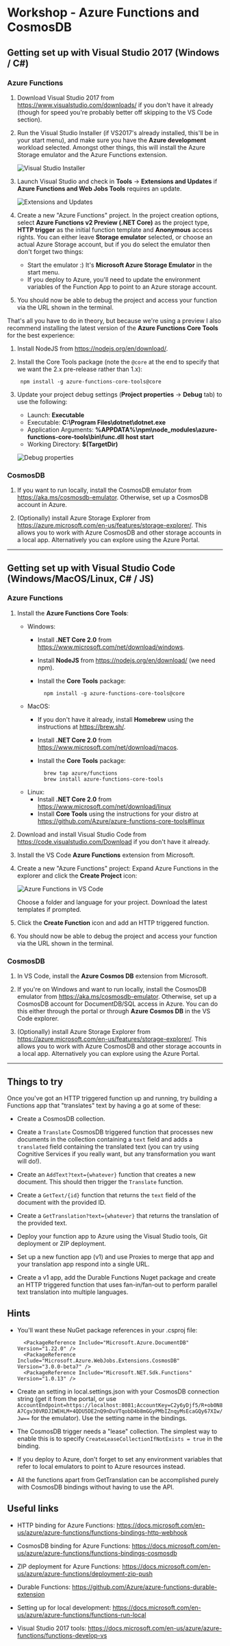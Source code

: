 # Workshop - Azure Functions and CosmosDB

## Getting set up with Visual Studio 2017 (Windows / C#)

### Azure Functions

1. Download Visual Studio 2017 from <https://www.visualstudio.com/downloads/> if you don't have it already (though for speed you're probably better off skipping to the VS Code section).

2. Run the Visual Studio Installer (if VS2017's already installed, this'll be in your start menu), and make sure you have the **Azure development** workload selected. Amongst other things, this will install the Azure Storage emulator and the Azure Functions extension.

    ![Visual Studio Installer](https://docs.microsoft.com/en-us/azure/azure-functions/media/functions-create-your-first-function-visual-studio/functions-vs-workloads.png)

3. Launch Visual Studio and check in **Tools** -> **Extensions and Updates** if **Azure Functions and Web Jobs Tools** requires an update.

    ![Extensions and Updates](https://docs.microsoft.com/en-us/azure/azure-functions/media/functions-develop-vs/functions-vstools-update-functions-tools.png)

4. Create a new "Azure Functions" project. In the project creation options, select **Azure Functions v2 Preview (.NET Core)** as the project type, **HTTP trigger** as the initial function template and **Anonymous** access rights. You can either leave **Storage emulator** selected, or choose an actual Azure Storage account, but if you do select the emulator then don't forget two things:
    * Start the emulator :) It's **Microsoft Azure Storage Emulator** in the start menu.
    * If you deploy to Azure, you'll need to update the environment variables of the Function App to point to an Azure storage account.

5. You should now be able to debug the project and access your function via the URL shown in the terminal.

That's all you have to do in theory, but because we're using a preview I also recommend installing the latest version of the **Azure Functions Core Tools** for the best experience:

1. Install NodeJS from <https://nodejs.org/en/download/>.

2. Install the Core Tools package (note the `@core` at the end to specify that we want the 2.x pre-release rather than 1.x):

        npm install -g azure-functions-core-tools@core

3. Update your project debug settings (**Project properties** -> **Debug** tab) to use the following:
    * Launch: **Executable**
    * Executable: **C:\Program Files\dotnet\dotnet.exe**
    * Application Arguments: **%APPDATA%\npm\node_modules\azure-functions-core-tools\bin\func.dll host start**
    * Working Directory: **$(TargetDir)**

    ![Debug properties](debugProperties.png)

### CosmosDB

1. If you want to run locally, install the CosmosDB emulator from <https://aka.ms/cosmosdb-emulator>. Otherwise, set up a CosmosDB account in Azure.

2. (Optionally) install Azure Storage Explorer from <https://azure.microsoft.com/en-us/features/storage-explorer/>. This allows you to work with Azure CosmosDB and other storage accounts in a local app. Alternatively you can explore using the Azure Portal.

---

## Getting set up with Visual Studio Code (Windows/MacOS/Linux, C# / JS)

### Azure Functions

1. Install the **Azure Functions Core Tools**:

    * Windows:
        * Install **.NET Core 2.0** from <https://www.microsoft.com/net/download/windows>.
        * Install **NodeJS** from <https://nodejs.org/en/download/> (we need npm).
        * Install the **Core Tools** package:

                npm install -g azure-functions-core-tools@core

    * MacOS:
        * If you don't have it already, install **Homebrew** using the instructions at <https://brew.sh/>.
        * Install **.NET Core 2.0** from <https://www.microsoft.com/net/download/macos>.
        * Install the **Core Tools** package:

                brew tap azure/functions
                brew install azure-functions-core-tools

    * Linux:
        * Install **.NET Core 2.0** from <https://www.microsoft.com/net/download/linux>
        * Install **Core Tools** using the instructions for your distro at <https://github.com/Azure/azure-functions-core-tools#linux>

2. Download and install Visual Studio Code from <https://code.visualstudio.com/Download> if you don't have it already.

3. Install the VS Code **Azure Functions** extension from Microsoft.

4. Create a new "Azure Functions" project: Expand Azure Functions in the explorer and click the **Create Project** icon:

    ![Azure Functions in VS Code](https://code.visualstudio.com/assets/tutorials/functions-extension/create-function-app-project.png)

    Choose a folder and language for your project. Download the latest templates if prompted.

5. Click the **Create Function** icon and add an HTTP triggered function.

6. You should now be able to debug the project and access your function via the URL shown in the terminal.

### CosmosDB

1. In VS Code, install the **Azure Cosmos DB** extension from Microsoft.

2. If you're on Windows and want to run locally, install the CosmosDB emulator from <https://aka.ms/cosmosdb-emulator>. Otherwise, set up a CosmosDB account for DocumentDB/SQL access in Azure. You can do this either through the portal or through **Azure Cosmos DB** in the VS Code explorer.

3. (Optionally) install Azure Storage Explorer from <https://azure.microsoft.com/en-us/features/storage-explorer/>. This allows you to work with Azure CosmosDB and other storage accounts in a local app. Alternatively you can explore using the Azure Portal.

---

## Things to try

Once you've got an HTTP triggered function up and running, try building a Functions app that "translates" text by having a go at some of these:

* Create a CosmosDB collection.

* Create a `Translate` CosmosDB triggered function that processes new documents in the collection containing a `text` field and adds a `translated` field containing the translated text (you can try using Cognitive Services if you really want, but any transformation you want will do!).

* Create an `AddText?text={whatever}` function that creates a new document. This should then trigger the `Translate` function.

* Create a `GetText/{id}` function that returns the `text` field of the document with the provided ID.

* Create a `GetTranslation?text={whatever}` that returns the translation of the provided text.

* Deploy your function app to Azure using the Visual Studio tools, Git deployment or ZIP deployment.

* Set up a new function app (v1) and use Proxies to merge that app and your translation app respond into a single URL.

* Create a v1 app, add the Durable Functions Nuget package and create an HTTP triggered function that uses fan-in/fan-out to perform parallel text translation into multiple languages.

## Hints

* You'll want these NuGet package references in your .csproj file:

        <PackageReference Include="Microsoft.Azure.DocumentDB" Version="1.22.0" />
        <PackageReference Include="Microsoft.Azure.WebJobs.Extensions.CosmosDB" Version="3.0.0-beta7" />
        <PackageReference Include="Microsoft.NET.Sdk.Functions" Version="1.0.13" />

* Create an setting in local.settings.json with your CosmosDB connection string (get it from the portal, or use `AccountEndpoint=https://localhost:8081;AccountKey=C2y6yDjf5/R+ob0N8A7Cgv30VRDJIWEHLM+4QDU5DE2nQ9nDuVTqobD4b8mGGyPMbIZnqyMsEcaGQy67XIw/Jw==` for the emulator). Use the setting name in the bindings.

* The CosmosDB trigger needs a "lease" collection. The simplest way to enable this is to specify `CreateLeaseCollectionIfNotExists = true` in the binding.

* If you deploy to Azure, don't forget to set any environment variables that refer to local emulators to point to Azure resources instead.

* All the functions apart from GetTranslation can be accomplished purely with CosmosDB bindings without having to use the API.

## Useful links

* HTTP binding for Azure Functions: <https://docs.microsoft.com/en-us/azure/azure-functions/functions-bindings-http-webhook>

* CosmosDB binding for Azure Functions: <https://docs.microsoft.com/en-us/azure/azure-functions/functions-bindings-cosmosdb>

* ZIP deployment for Azure Functions: <https://docs.microsoft.com/en-us/azure/azure-functions/deployment-zip-push>

* Durable Functions: <https://github.com/Azure/azure-functions-durable-extension>

* Setting up for local development: <https://docs.microsoft.com/en-us/azure/azure-functions/functions-run-local>

* Visual Studio 2017 tools: <https://docs.microsoft.com/en-us/azure/azure-functions/functions-develop-vs>
